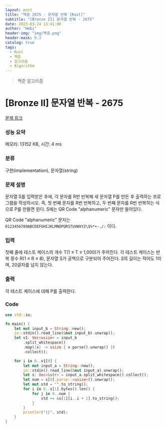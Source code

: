 ```yaml
---
layout: post
title: "백준 2675 - 문자열 반복 [Rust]"
subtitle: "[Bronze II] 문자열 반복 - 2675"
date: 2023-03-24 13:41:00
author: "Hebi"
header-img: "img/백준.png"
header-mask: 0.3
catalog: true
tags:
  - Rust
  - 백준
  - 알고리즘
  - Algorithm
---
```


> 백준 알고리즘

# [Bronze II] 문자열 반복 - 2675

[문제 링크](https://www.acmicpc.net/problem/2675)

### 성능 요약

메모리: 13152 KB, 시간: 4 ms

### 분류

구현(implementation), 문자열(string)

### 문제 설명

<p>문자열 S를 입력받은 후에, 각 문자를 R번 반복해 새 문자열 P를 만든 후 출력하는 프로그램을 작성하시오. 즉, 첫 번째 문자를 R번 반복하고, 두 번째 문자를 R번 반복하는 식으로 P를 만들면 된다. S에는 QR Code "alphanumeric" 문자만 들어있다.</p>

<p>QR Code "alphanumeric" 문자는 <code>0123456789ABCDEFGHIJKLMNOPQRSTUVWXYZ\$%*+-./:</code> 이다.</p>

### 입력

 <p>첫째 줄에 테스트 케이스의 개수 T(1 ≤ T ≤ 1,000)가 주어진다. 각 테스트 케이스는 반복 횟수 R(1 ≤ R ≤ 8), 문자열 S가 공백으로 구분되어 주어진다. S의 길이는 적어도 1이며, 20글자를 넘지 않는다. </p>

### 출력

 <p>각 테스트 케이스에 대해 P를 출력한다.</p>

### Code

```rs
use std::io;

fn main() {
    let mut input_b = String::new();
    io::stdin().read_line(&mut input_b).unwrap();
    let v1: Vec<usize> = input_b
        .split_whitespace()
        .map(|x| -> usize { x.parse().unwrap() })
        .collect();

    for i in 0..v1[0] {
        let mut input_a = String::new();
        io::stdin().read_line(&mut input_a).unwrap();
        let s: Vec<&str> = input_a.split_whitespace().collect();
        let num = s[0].parse::<usize>().unwrap();
        let mut std = "".to_string();
        for i in 0..s[1].bytes().len() {
            for j in 0..num {
                std += &s[1][i..i + 1].to_string();
            }
        }
        println!("{}", std);
    }
}

```
